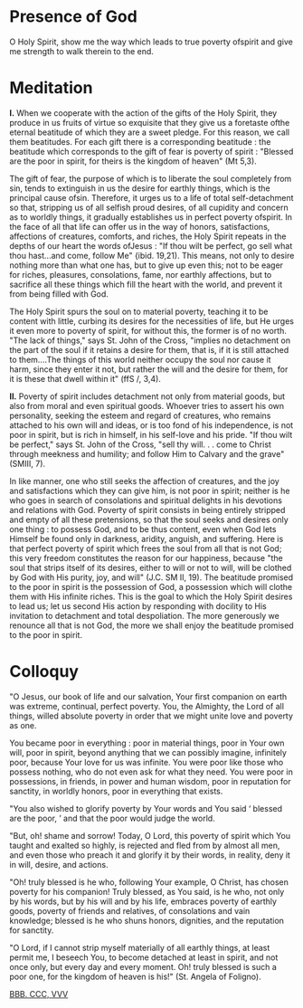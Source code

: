 # Presence of God

O Holy Spirit, show me the way which leads to true poverty ofspirit and give me strength to walk therein to the end.

# Meditation

**I.** When we cooperate with the action of the gifts of the Holy Spirit, they produce in us fruits of virtue so exquisite that they give us a foretaste ofthe eternal beatitude of which they are a sweet pledge. For this reason, we call them beatitudes. For each gift there is a corresponding beatitude : the beatitude which corresponds to the gift of fear is poverty of spirit : "Blessed are the poor in spirit, for theirs is the kingdom of heaven" (Mt 5,3).

The gift of fear, the purpose of which is to liberate the soul completely from sin, tends to extinguish in us the desire for earthly things, which is the principal cause ofsin. Therefore, it urges us to a life of total self-detachment so that, stripping us of all selfish proud desires, of all cupidity and concern as to worldly things, it gradually establishes us in perfect poverty ofspirit. In the face of all that life can offer us in the way of honors, satisfactions, affections of creatures, comforts, and riches, the Holy Spirit repeats in the depths of our heart the words ofJesus : "If thou wilt be perfect, go sell what thou hast...and come, follow Me" {ibid. 19,21). This means, not only to desire nothing more than what one has, but to give up even this; not to be eager for riches, pleasures, consolations, fame, nor earthly affections, but to sacrifice all these things which fill the heart with the world, and prevent it from being filled with God.

The Holy Spirit spurs the soul on to material poverty, teaching it to be content with little, curbing its desires for the necessities of life, but He urges it even more to poverty of spirit, for without this, the former is of no worth. "The lack of things," says St. John of the Cross, "implies no detachment on the part of the soul if it retains a desire for them, that is, if it is still attached to them....The things of this world neither occupy the soul nor cause it harm, since they enter it not, but rather the will and the desire for them, for it is these that dwell within it" (ffS /, 3,4).

**II.** Poverty of spirit includes detachment not only from material goods, but also from moral and even spiritual goods. Whoever tries to assert his own personality, seeking the esteem and regard of creatures, who remains attached to his own will and ideas, or is too fond of his independence, is not poor in spirit, but is rich in himself, in his self-love and his pride. "If thou wilt be perfect," says St. John of the Cross, "sell thy will. . . come to Christ through meekness and humility; and follow Him to Calvary and the grave" (SMIII, 7).

In like manner, one who still seeks the affection of creatures, and the joy and satisfactions which they can give him, is not poor in spirit; neither is he who goes in search of consolations and spiritual delights in his devotions and relations with God. Poverty of spirit consists in being entirely stripped and empty of all these pretensions, so that the soul seeks and desires only one thing : to possess God, and to be thus content, even when God lets Himself be found only in darkness, aridity, anguish, and suffering. Here is that perfect poverty of spirit which frees the soul from all that is not God; this very freedom constitutes the reason for our happiness, because "the soul that strips itself of its desires, either to will or not to will, will be clothed by God with His purity, joy, and will" (J.C. SM II, 19). The beatitude promised to the poor in spirit is the possession of God, a possession which will clothe them with His infinite riches. This is the goal to which the Holy Spirit desires to lead us; let us second His action by responding with docility to His invitation to detachment and total despoliation. The more generously we renounce all that is not God, the more we shall enjoy the beatitude promised to the poor in spirit.

# Colloquy

"O Jesus, our book of life and our salvation, Your first companion on earth was extreme, continual, perfect poverty. You, the Almighty, the Lord of all things, willed absolute poverty in order that we might unite love and poverty as one.

You became poor in everything : poor in material things, poor in Your own will, poor in spirit, beyond anything that we can possibly imagine, infinitely poor, because Your love 
for us was infinite. You were poor like those who possess nothing, who do not even ask for what they need. You were poor in possessions, in friends, in power and human wisdom, 
poor in reputation for sanctity, in worldly honors, poor in everything that exists.

"You also wished to glorify poverty by Your words and You said ‘ blessed are the poor, ’ and that the poor would judge the world.

"But, oh! shame and sorrow! Today, O Lord, this poverty of spirit which You taught and exalted so highly, is rejected and fled from by almost all men, and even those who preach it and glorify it by their words, in reality, deny it in will, desire, and actions.

"Oh! truly blessed is he who, following Your example, O Christ, has chosen poverty for his companion! Truly blessed, as You said, is he who, not only by his words, but by his will and by his life, embraces poverty of earthly goods, poverty of friends and relatives, of consolations and vain knowledge; blessed is he who shuns honors, dignities, and the reputation for sanctity.

"O Lord, if I cannot strip myself materially of all earthly things, at least permit me, I beseech You, to become detached at least in spirit, and not once only, but every day and every moment. Oh! truly blessed is such a poor one, for the kingdom of heaven is his!" (St. Angela of Foligno).

[BBB. CCC, VVV](https://vulgata.online/bible/BBB.CCC?ed=DR2&vfn=DR2.BBB.CCC.VVV:vs)
